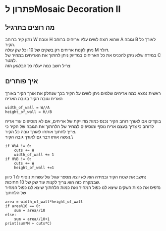 # פתרון לMosaic Decoration II
## מה רוצים בתרגיל
נתון קיר ברוחב W וגובה H שהוא רוצה לשים עליו אריחים ברוחב A וגובה B לאורך כל הקיר.\
ניתן לקנות אריחים רק בשקים של 10 וכל שק עולה M דולר.\
במידה שלא ניתן להכניס את כל האריחים במדיוק ניתן לחתוך את האריחים במחיר של C למטר.\
צריל חשב כמה יעלה כל הבלגאן הזה
## איך פותרים
ראשית נמצא כמה אריחים שלמים ניתן לשים על הקיר בכך שנחלק את אורך הקיר באורך האריח וגובה הקיר בגובה האריח
```
width_of_wall = W//A
height_of_wall = H//B
```
בוקדים אם לאורך רוחב הקיר נכנס כמות מדוייקת של אריחים, אם לא מוסיפים עוד אריח לרוחב כי צריך בעצם אריח נוסף ומוסיפים למחיר של הלחתוך את הגובה של הקיר כי צריך לחתוך אותחו לאורך גובה כל הקיר.\
נעשה אותו דבר גם לאורך גובה הקיר.\
```
if W%A != 0:
    cuts += H
    width_of_wall += 1
if H%B != 0:
    cuts += W
    height_of_wall +=1
```
נחשב את שטח הקיר ובמידה הוא לא יוצא מספר עגול של עשרות נוסיף לו 1 כיוון שבמקרה כזה הוא צריך לקנות עוד שק של 10 חתיכות.\
נדפיס את כמות השקים שיצא לנו כפול המחיר ואת כמות הלחתוך שיצא לנו כפול המחיר של הלחתוך
```
area = width_of_wall*height_of_wall
if area%10 == 0:
    sum = area//10
else:
    sum = area//10+1
print(sum*M + cuts*C)
```

